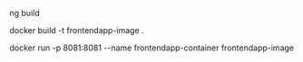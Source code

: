 ng build
 
docker build -t frontendapp-image .

docker run -p 8081:8081 --name frontendapp-container frontendapp-image



